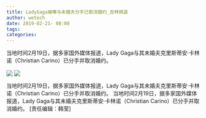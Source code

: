 ```yaml
---
title: LadyGaga被曝与未婚夫分手已取消婚约_吉林频道
author: wetech
date: 2019-02-21- 08:00
tags: 
categories: 
---
```

当地时间2月19日，据多家国外媒体报道，Lady Gaga与其未婚夫克里斯蒂安·卡林诺（Christian Carino）已分手并取消婚约。
<!-- more -->
                
<img align="center" border="0" src="http://p2.ifengimg.com/a/2019_08/b67a3d02b63e0a5_size99_w500_h1001.jpg" />
                
<img align="center" border="0" src="http://p2.ifengimg.com/a/2016/0810/204c433878d5cf9size1_w16_h16.png" />
            
当地时间2月19日，据多家国外媒体报道，Lady Gaga与其未婚夫克里斯蒂安·卡林诺（Christian Carino）已分手并取消婚约。
当地时间2月19日，据多家国外媒体报道，Lady Gaga与其未婚夫克里斯蒂安·卡林诺（Christian Carino）已分手并取消婚约。
[责任编辑：韩莹]
            
